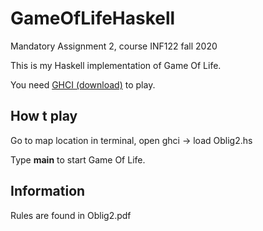 # GameOfLifeHaskell
Mandatory Assignment 2, course INF122 fall 2020

This is my Haskell implementation of Game Of Life. 

You need [GHCI (download)](https://www.haskell.org/downloads/) to play. 

## How t play
Go to map location in terminal, open ghci -> load Oblig2.hs

Type **main** to start Game Of Life. 

## Information 
Rules are found in Oblig2.pdf
